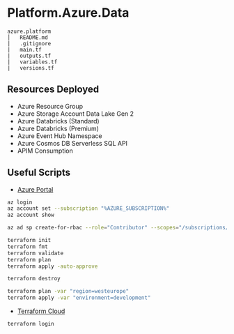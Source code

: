 # Platform.Azure.Data

```file
azure.platform
│   README.md
|   .gitignore    
|   main.tf
|   outputs.tf
|   variables.tf
|   versions.tf
```
## Resources Deployed

* Azure Resource Group
* Azure Storage Account Data Lake Gen 2
* Azure Databricks (Standard)
* Azure Databricks (Premium)
* Azure Event Hub Namespace
* Azure Cosmos DB Serverless SQL API
* APIM Consumption

## Useful Scripts

* [Azure Portal](https://portal.azure.com)
```bash
az login
az account set --subscription "%AZURE_SUBSCRIPTION%"
az account show
```

```bash
az ad sp create-for-rbac --role="Contributor" --scopes="/subscriptions/%AZURE_SUBSCRIPTION_ID%" --name "aprg-lrn-cont"
```

```bash
terraform init
terraform fmt
terraform validate
terraform plan
terraform apply -auto-approve
```

```bash
terraform destroy
```

```bash
terraform plan -var "region=westeurope"
terraform apply -var "environment=development"
```

* [Terraform Cloud](https://app.terraform.io/app/organizations)
```bash
terraform login
```
